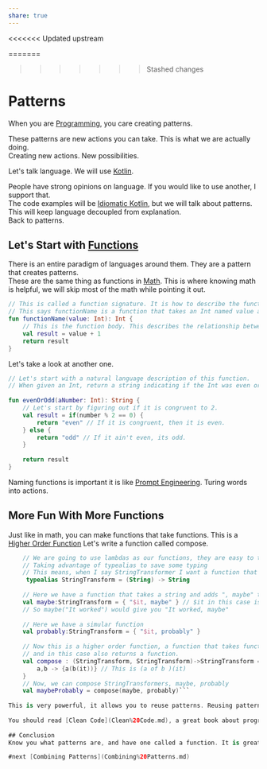 ```yaml
---
share: true
---
```



<<<<<<< Updated upstream

=======
>>>>>>> Stashed changes
# Patterns  
  
When you are [Programming](Programming.md), you care creating patterns.  
  
These patterns are new actions you can take. This is what we are actually doing.   
Creating new actions. New possibilities.   
  
Let's talk language. We will use [Kotlin](./Kotlin.md).  
  
People have strong opinions on language. If you would like to use another, I support that.  
The code examples will be [Idiomatic Kotlin](Idiomatic%20Kotlin.md), but we will talk about patterns. This will keep language decoupled from explanation.  
Back to patterns.  
## Let's Start with [Functions](./Functions.md)  
  
There is an entire paradigm of languages around them. They are a pattern that creates patterns.  
These are the same thing as functions in [Math](Math.md). This is where knowing math is helpful, we will skip most of the math while pointing it out.  
  
```Kotlin
// This is called a function signature. It is how to describe the function.  
// This says functionName is a function that takes an Int named value and returns an Int.  
fun functionName(value: Int): Int {  
    // This is the function body. This describes the relationship between value and the result.  
	val result = value + 1    
	return result    
}  
```  
  
Let's take a look at another one.  
  
```Kotlin  
// Let's start with a natural language description of this function.  
// When given an Int, return a string indicating if the Int was even or odd.  
  
fun evenOrOdd(aNumber: Int): String {  
    // Let's start by figuring out if it is congruent to 2.    
    val result = if(number % 2 == 0) {
        return "even" // If it is congruent, then it is even.
    } else {
        return "odd" // If it ain't even, its odd.
    }   
    
    return result
}  
```  
  
Naming functions is important it is like [Prompt Engineering](Prompt%20Engineering.md). Turing words into actions.  
  
## More Fun With More Functions  
  
Just like in math, you can make functions that take functions. This is a [Higher Order Function](Higher%20Order%20Function.md) Let's write a function called compose.  
  
```Kotlin  
    // We are going to use lambdas as our functions, they are easy to treat as values.
    // Taking advantage of typealias to save some typing    
    // This means, when I say StringTransformer I want a function that takes a String and returns a new one.   
     typealias StringTransform = (String) -> String  
     
    // Here we have a function that takes a string and adds ", maybe" to the end    
    val maybe:StringTransform = { "$it, maybe" } // $it in this case is the original string.    
    // So maybe("It worked") would give you "It worked, maybe"        
    
    // Here we have a simular function  
    val probably:StringTransform = { "$it, probably" }        
    
    // Now this is a higher order function, a function that takes functions  
    // and in this case also returns a function.        
    val compose : (StringTransform, StringTransform)->StringTransform ={  
        a,b -> {a(b(it))} // This is (a of b )(it)    
    }        
    // Now, we can compose StringTransformers, maybe, probably  
    val maybeProbably = compose(maybe, probably)```  
  
This is very powerful, it allows you to reuse patterns. Reusing patterns keeps your code clean.  
  
You should read [Clean Code](Clean%20Code.md), a great book about programming.  
   
## Conclusion  
Know you what patterns are, and have one called a function. It is great at summarizing how to do things.  The next pattern will help you describe things.

#next [Combining Patterns](Combining%20Patterns.md)